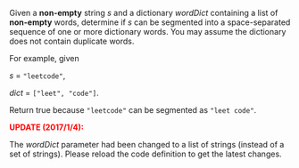 

Given a **non-empty** string *s* and a dictionary *wordDict* containing a list of **non-empty** words, determine if *s* can be segmented into a space-separated sequence of one or more dictionary words. You may assume the dictionary does not contain duplicate words.


For example, given<br>
*s* = `"leetcode"`,<br>
*dict* = `["leet", "code"]`.



Return true because `"leetcode"` can be segmented as `"leet code"`.



**<font color="red">UPDATE (2017/1/4):</font>**<br />
The *wordDict* parameter had been changed to a list of strings (instead of a set of strings). Please reload the code definition to get the latest changes.

